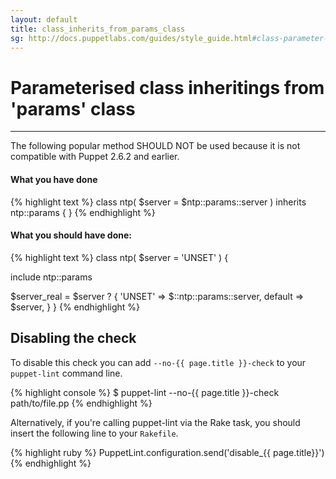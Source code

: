 ```yaml
---
layout: default
title: class_inherits_from_params_class
sg: http://docs.puppetlabs.com/guides/style_guide.html#class-parameter-defaults
---
```


# Parameterised class inheritings from 'params' class

---

The following popular method SHOULD NOT be used because it is not
compatible with Puppet 2.6.2 and earlier.

#### What you have done
{% highlight text %}
class ntp(
  $server = $ntp::params::server
) inherits ntp::params { }
{% endhighlight %}

#### What you should have done:
{% highlight text %}
class ntp(
  $server = 'UNSET'
) {

  include ntp::params

  $server_real = $server ? {
    'UNSET' => $::ntp::params::server,
    default => $server,
  }
}
{% endhighlight %}

## Disabling the check

To disable this check you can add `--no-{{ page.title }}-check` to your
`puppet-lint` command line.

{% highlight console %}
$ puppet-lint --no-{{ page.title }}-check path/to/file.pp
{% endhighlight %}

Alternatively, if you're calling puppet-lint via the Rake task, you should
insert the following line to your `Rakefile`.

{% highlight ruby %}
PuppetLint.configuration.send('disable_{{ page.title}}')
{% endhighlight %}
